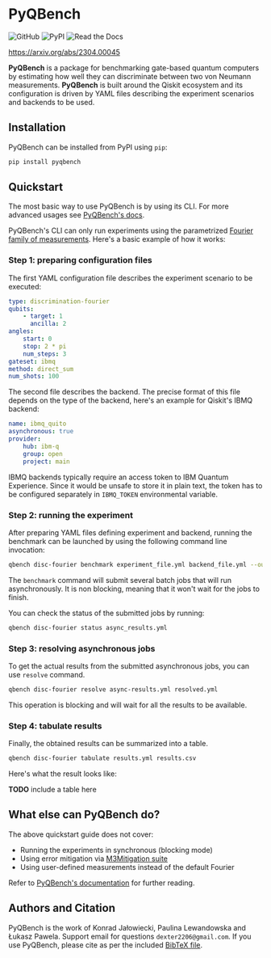 # PyQBench

![GitHub](https://img.shields.io/github/license/iitis/PyQBench)
![PyPI](https://img.shields.io/pypi/v/pyqbench)
![Read the Docs](https://img.shields.io/readthedocs/pyqbench)

https://arxiv.org/abs/2304.00045

**PyQBench** is a package for benchmarking gate-based quantum computers by estimating how well they can discriminate between two von Neumann measurements.  **PyQBench** is built around the Qiskit ecosystem and its configuration is driven by YAML files describing the experiment scenarios and backends to be used.

## Installation

PyQBench can be installed from PyPI using `pip`:

```bash
pip install pyqbench
```

## Quickstart

The most basic way to use PyQBench is by using its CLI. For more advanced usages see [PyQBench's docs](https://pyqbench.readthedocs.io/en/latest/notebooks/Example%2001%20discriminating%20measurements%20in%20Hadamard%20basis.html).

PyQBench's CLI can only run experiments using the parametrized [Fourier family of measurements](https://pyqbench.readthedocs.io/en/latest/reference/fourier.html#qbench.fourier.FourierComponents). Here's a basic example of how it works:

### Step 1: preparing configuration files

The first YAML configuration file describes the experiment scenario to be executed:

```yml
type: discrimination-fourier
qubits:
    - target: 1
      ancilla: 2
angles:
    start: 0
    stop: 2 * pi
    num_steps: 3
gateset: ibmq
method: direct_sum
num_shots: 100
```
The second file describes the backend. The precise format of this file depends on the type of the backend, here's an example for Qiskit's IBMQ backend:

```yml
name: ibmq_quito
asynchronous: true
provider:
    hub: ibm-q
    group: open
    project: main
```
IBMQ backends typically require an access token to IBM Quantum Experience. Since it would be unsafe
to store it in plain text, the token has to be configured separately in ``IBMQ_TOKEN`` environmental variable.

### Step 2: running the experiment
After preparing YAML files defining experiment and backend, running the benchmark can be launched by using the following command line invocation:
```bash
qbench disc-fourier benchmark experiment_file.yml backend_file.yml --output async_results.yml
```

The `benchmark` command will submit several batch jobs that will run asynchronously. It is non blocking, meaning that it won't wait for the jobs to finish.

You can check the status of the submitted jobs by running:

```bash
qbench disc-fourier status async_results.yml
```

### Step 3: resolving asynchronous jobs
To get the actual results from the submitted asynchronous jobs, you can use `resolve` command.
```bash
qbench disc-fourier resolve async-results.yml resolved.yml
```

This operation is blocking and will wait for all the results to be available.

### Step 4: tabulate results

Finally, the obtained results can be summarized into a table.
```bash
qbench disc-fourier tabulate results.yml results.csv
```

Here's what the result looks like:

**TODO** include a table here

## What else can PyQBench do?

The above quickstart guide does not cover:

- Running the experiments in synchronous (blocking mode)
- Using error mitigation via [M3Mitigation suite](https://qiskit.org/ecosystem/mthree/stubs/mthree.M3Mitigation.html)
- Using user-defined measurements instead of the default Fourier

Refer to [PyQBench's documentation](https://qiskit.org/ecosystem/mthree/stubs/mthree.M3Mitigation.html) for further reading.

## Authors and Citation

PyQBench is the work of Konrad Jałowiecki, Paulina Lewandowska and Łukasz Pawela.
Support email for questions ``dexter2206@gmail.com``.
If you use PyQBench, please cite as per the included [BibTeX file](https://arxiv.org/abs/2304.00045).

